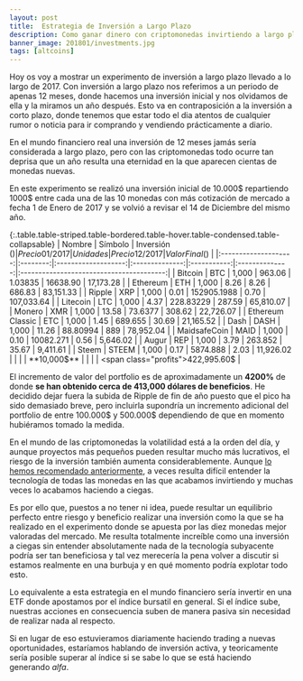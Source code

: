 ```yaml
---
layout: post
title:  Estrategia de Inversión a Largo Plazo
description: Como ganar dinero con criptomonedas invirtiendo a largo plazo
banner_image: 201801/investments.jpg
tags: [altcoins]
---
```


Hoy os voy a mostrar un experimento de inversión a largo plazo llevado a lo largo de 2017. Con inversión a largo plazo nos referimos a un periodo de apenas 12 meses, donde hacemos una inversión inicial y nos olvidamos de ella y la miramos un año después.
Esto va en contraposición a la inversión a corto plazo, donde tenemos que estar todo el dia atentos de cualquier rumor o noticia para ir comprando y vendiendo prácticamente a diario.

<!--more-->

En el mundo financiero real una inversión de 12 meses jamás sería considerada a largo plazo, pero con las criptomonedas todo ocurre tan deprisa que un año resulta una eternidad en la que aparecen cientas de monedas nuevas.

En este experimento se realizó una inversión inicial de 10.000$ repartiendo 1000$ entre cada una de las 10 monedas con más cotización de mercado a fecha 1 de Enero de 2017 y se volvió a revisar el 14 de Diciembre del mismo año.

{:.table.table-striped.table-bordered.table-hover.table-condensed.table-collapsable}
|        Nombre        | Símbolo  | Inversión ($)       | Precio 01/2017 |  Unidades   | Precio 12/2017 | Valor Final ($)                          |
|:--------------------:|:--------:|:-------------------:|:--------------:|:-----------:|:--------------:|:----------------------------------------:|
| Bitcoin              | BTC      |      1,000          | 963.06         | 1.03835     | 16638.90       | 17,173.28                                |
| Ethereum             | ETH      |      1,000          | 8.26           | 8.26        | 686.83         | 83,151.33                                |
| Ripple               | XRP      |      1,000          | 0.01           | 152905.1988 | 0.70           | 107,033.64                               |
| Litecoin             | LTC      |      1,000          | 4.37           | 228.83229   | 287.59         | 65,810.07                                |
| Monero               | XMR      |      1,000          | 13.58          | 73.6377     | 308.62         | 22,726.07                                |
| Ethereum Classic     | ETC      |      1,000          | 1.45           | 689.655     | 30.69          | 21,165.52                                |
| Dash                 | DASH     |      1,000          | 11.26          | 88.80994    | 889            | 78,952.04                                |
| MaidsafeCoin         | MAID     |      1,000          | 0.10           | 10082.271   | 0.56           | 5,646.02                                 |
| Augur                | REP      |      1,000          | 3.79           | 263.852     | 35.67          | 9,411.61                                 |
| Steem                | STEEM    |      1,000          | 0.17           | 5874.888    | 2.03           | 11,926.02                                |
|                      |          |      **10,000$**    |                |             |                | <span class="profits">422,995.60$</span> |

El incremento de valor del portfolio es de aproximadamente un **4200%** de donde **se han obtenido cerca de 413,000 dólares de beneficios**.
He decidido dejar fuera la subida de Ripple de fin de año puesto que el pico ha sido demasiado breve, pero incluirla supondría un incremento adicional del portfolio de entre 100.000$ y 500.000$ dependiendo de que en momento hubiéramos tomado la medida.

En el mundo de las criptomonedas la volatilidad está a la orden del día, y aunque proyectos más pequeños pueden resultar mucho más lucrativos, el riesgo de la inversión también aumenta considerablemente. Aunque [lo hemos recomendado anteriormente](/principales-errores-traders), a veces resulta difícil entender la tecnología de todas las monedas en las que acabamos invirtiendo y muchas veces lo acabamos haciendo a ciegas.

Es por ello que, puestos a no tener ni idea, puede resultar un equilibrio perfecto entre riesgo y beneficio realizar una inversión como la que se ha realizado en el experimento donde se apuesta por las diez monedas mejor valoradas del mercado. Me resulta totalmente increíble como una inversión a ciegas sin entender absolutamente nada de la tecnología subyacente podría ser tan beneficiosa y tal vez merecería la pena volver a discutir si estamos realmente en una burbuja y en qué momento podría explotar todo esto.

Lo equivalente a esta estrategia en el mundo financiero sería invertir en una ETF donde apostamos por el índice bursatil en general. Si el índice sube, nuestras acciones en consecuencia suben de manera pasiva sin necesidad de realizar nada al respecto.

Si en lugar de eso estuvieramos diariamente haciendo trading a nuevas oportunidades, estaríamos hablando de inversión activa, y teoricamente sería posible superar al índice si se sabe lo que se está haciendo generando *alfa*.


